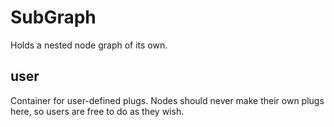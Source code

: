 # SubGraph

Holds a nested node graph of its own.

## user 

 Container for user-defined plugs. Nodes
should never make their own plugs here,
so users are free to do as they wish. 

